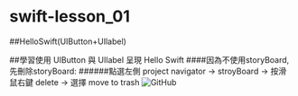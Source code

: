 # swift-lesson_01
##HelloSwift(UIButton+UIlabel)

##學習使用 UIButton 與 UIlabel 呈現 Hello Swift
####因為不使用storyBoard,先刪除storyBoard:
######點選左側 project navigator -> stroyBoard -> 按滑鼠右鍵 delete -> 選擇 move to trash
![GitHub](some_pics/deleteStoryBoard.png)
